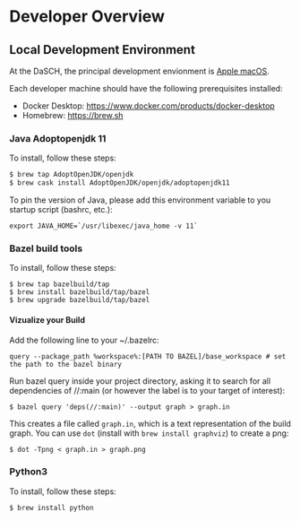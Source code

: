 # Developer Overview

## Local Development Environment

At the DaSCH, the principal development envionment is [Apple macOS](https://www.apple.com/macos).

Each developer machine should have the following prerequisites installed:

- Docker Desktop: https://www.docker.com/products/docker-desktop
- Homebrew: https://brew.sh

### Java Adoptopenjdk 11

To install, follow these steps:

```bash
$ brew tap AdoptOpenJDK/openjdk
$ brew cask install AdoptOpenJDK/openjdk/adoptopenjdk11
```

To pin the version of Java, please add this environment variable to you startup script (bashrc, etc.):

```
export JAVA_HOME=`/usr/libexec/java_home -v 11`
```

### Bazel build tools

To install, follow these steps:

```
$ brew tap bazelbuild/tap
$ brew install bazelbuild/tap/bazel
$ brew upgrade bazelbuild/tap/bazel
```

#### Vizualize your Build

Add the following line to your ~/.bazelrc:

```
query --package_path %workspace%:[PATH TO BAZEL]/base_workspace # set the path to the bazel binary
```

Run bazel query inside your project directory, asking it to search for all dependencies
of //:main (or however the label is to your target of interest):

```
$ bazel query 'deps(//:main)' --output graph > graph.in
```

This creates a file called `graph.in`, which is a text representation of the build graph.
You can use ```dot``` (install with `brew install graphviz`) to create a png:

```
$ dot -Tpng < graph.in > graph.png
```


### Python3

To install, follow these steps:

```
$ brew install python
```
